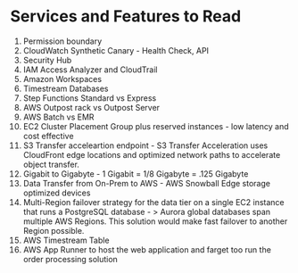 # Services and Features to Read

1. Permission boundary
2. CloudWatch Synthetic Canary - Health Check, API
3. Security Hub
4. IAM Access Analyzer and CloudTrail
5. Amazon Workspaces
6. Timestream Databases
7. Step Functions Standard vs Express
8. AWS Outpost rack vs Outpost Server
9. AWS Batch vs EMR
10. EC2 Cluster Placement Group plus reserved instances - low latency and cost effective
11. S3 Transfer acceleartion endpoint -  S3 Transfer Acceleration uses CloudFront edge locations and optimized network paths to accelerate object transfer.
12. Gigabit to Gigabyte - 1 Gigabit = 1/8 Gigabyte = .125 Gigabyte
13. Data Transfer from On-Prem to AWS - AWS Snowball Edge storage optimized devices
14. Multi-Region failover strategy for the data tier on a single EC2 instance that runs a PostgreSQL database - > Aurora global databases span multiple AWS Regions. This solution would make fast failover to another Region possible.
15. AWS Timestream Table
16. AWS App Runner to host the web application and farget too run the order processing solution
